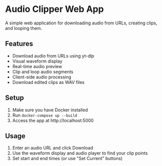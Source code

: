 # Audio Clipper Web App

A simple web application for downloading audio from URLs, creating clips, and looping them.

## Features
- Download audio from URLs using yt-dlp
- Visual waveform display
- Real-time audio preview
- Clip and loop audio segments
- Client-side audio processing
- Download edited clips as WAV files

## Setup
1. Make sure you have Docker installed
2. Run `docker-compose up --build`
3. Access the app at http://localhost:5000

## Usage
1. Enter an audio URL and click Download
2. Use the waveform display and audio player to find your clip points
3. Set start and end times (or use "Set Current" buttons)
